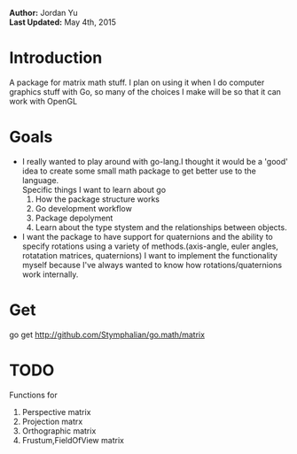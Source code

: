 **Author:** Jordan Yu  
**Last Updated:** May 4th, 2015  

# Introduction
A package for matrix math stuff.
I plan on using it when I do computer graphics stuff with Go,
so many of the choices I make will be so that it can work with OpenGL

# Goals
 * I really wanted to play around with go-lang.I thought it would be a 'good'
 idea to create some small math package to get better use to the language.  
 Specific things I want to learn about go
    1. How the package structure works
    2. Go development workflow
    3. Package depolyment
    4. Learn about the type stystem and the relationships between objects.
 * I want the package to have support for quaternions and the ability to specify
 rotations using a variety of methods.(axis-angle, euler angles, rotatation matrices, quaternions)
 I want to implement the functionality myself because I've always wanted to know how 
 rotations/quaternions work internally.

# Get
go get http://github.com/Stymphalian/go.math/matrix


# TODO
Functions for  
1. Perspective matrix
2. Projection matrx
3. Orthographic matrix
4. Frustum,FieldOfView matrix